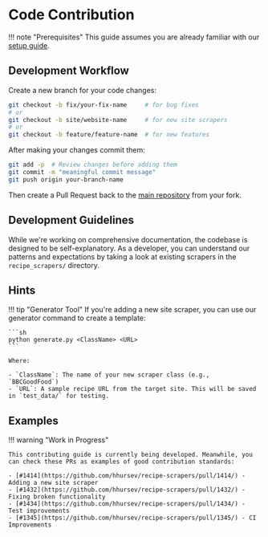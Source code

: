 # Code Contribution

!!! note "Prerequisites"
    This guide assumes you are already familiar with our [setup guide](./setup.md).

## Development Workflow

Create a new branch for your code changes:

```sh
git checkout -b fix/your-fix-name     # for bug fixes
# or
git checkout -b site/website-name     # for new site scrapers
# or
git checkout -b feature/feature-name  # for new features
```

After making your changes commit them:

```bash
git add -p  # Review changes before adding them
git commit -m "meaningful commit message"
git push origin your-branch-name
```

Then create a Pull Request back to the [main repository](https://github.com/hhursev/recipe-scrapers) from your fork.


## Development Guidelines

While we're working on comprehensive documentation, the codebase is designed to
be self-explanatory. As a developer, you can understand our patterns and expectations
by taking a look at existing scrapers in the `recipe_scrapers/` directory.


## Hints

!!! tip "Generator Tool"
    If you're adding a new site scraper, you can use our generator command to create a template:

    ```sh
    python generate.py <ClassName> <URL>
    ```

    Where:

    - `ClassName`: The name of your new scraper class (e.g., `BBCGoodFood`)
    - `URL`: A sample recipe URL from the target site. This will be saved in `test_data/` for testing.


## Examples

!!! warning "Work in Progress"

    This contributing guide is currently being developed. Meanwhile, you can check these PRs as examples of good contribution standards:

    - [#1414](https://github.com/hhursev/recipe-scrapers/pull/1414/) - Adding a new site scraper
    - [#1432](https://github.com/hhursev/recipe-scrapers/pull/1432/) - Fixing broken functionality
    - [#1434](https://github.com/hhursev/recipe-scrapers/pull/1434/) - Test improvements
    - [#1345](https://github.com/hhursev/recipe-scrapers/pull/1345/) - CI Improvements
